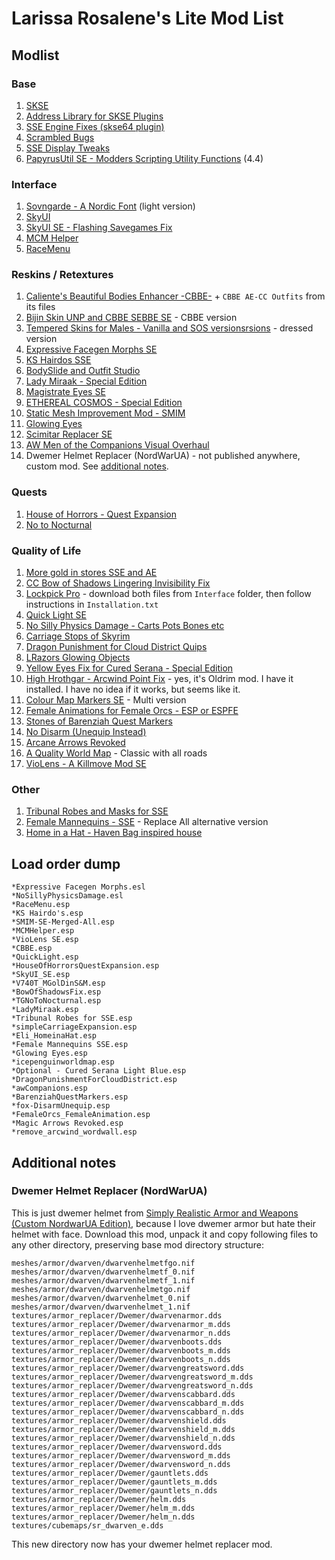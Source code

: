 # Larissa Rosalene's Lite Mod List

## Modlist

### Base

1. [SKSE](https://skse.silverlock.org/)
2. [Address Library for SKSE Plugins](https://www.nexusmods.com/skyrimspecialedition/mods/32444)
3. [SSE Engine Fixes (skse64 plugin)](https://www.nexusmods.com/skyrimspecialedition/mods/17230/)
4. [Scrambled Bugs](https://www.nexusmods.com/skyrimspecialedition/mods/43532)
5. [SSE Display Tweaks](https://www.nexusmods.com/skyrimspecialedition/mods/34705)
6. [PapyrusUtil SE - Modders Scripting Utility Functions](https://www.nexusmods.com/skyrimspecialedition/mods/13048/) (4.4)

### Interface

1. [Sovngarde - A Nordic Font](https://www.nexusmods.com/skyrimspecialedition/mods/386) (light version)
2. [SkyUI](https://www.nexusmods.com/skyrimspecialedition/mods/12604)
3. [SkyUI SE - Flashing Savegames Fix](https://www.nexusmods.com/skyrimspecialedition/mods/20406)
4. [MCM Helper](https://www.nexusmods.com/skyrimspecialedition/mods/53000)
5. [RaceMenu](https://www.nexusmods.com/skyrimspecialedition/mods/19080)

### Reskins / Retextures

1. [Caliente's Beautiful Bodies Enhancer -CBBE-](https://www.nexusmods.com/skyrimspecialedition/mods/198) + `CBBE AE-CC Outfits` from its files
2. [Bijin Skin UNP and CBBE SEBBE SE](https://www.nexusmods.com/skyrimspecialedition/mods/20078) - CBBE version
3. [Tempered Skins for Males - Vanilla and SOS versionsrsions](https://www.nexusmods.com/skyrimspecialedition/mods/7902) - dressed version
4. [Expressive Facegen Morphs SE](https://www.nexusmods.com/skyrimspecialedition/mods/35785/)
5. [KS Hairdos SSE](https://www.nexusmods.com/skyrimspecialedition/mods/6817)
6. [BodySlide and Outfit Studio](https://www.nexusmods.com/skyrimspecialedition/mods/201)
7. [Lady Miraak - Special Edition](https://www.nexusmods.com/skyrimspecialedition/mods/6835)
8. [Magistrate Eyes SE](https://www.nexusmods.com/skyrimspecialedition/mods/23874)
9. [ETHEREAL COSMOS - Special Edition](https://www.nexusmods.com/skyrimspecialedition/mods/5728)
10. [Static Mesh Improvement Mod - SMIM](https://www.nexusmods.com/skyrim/mods/8655/)
11. [Glowing Eyes](https://www.nexusmods.com/skyrimspecialedition/mods/45348)
12. [Scimitar Replacer SE](https://www.nexusmods.com/skyrimspecialedition/mods/28483)
13. [AW Men of the Companions Visual Overhaul](https://www.nexusmods.com/skyrimspecialedition/mods/49778)
14. Dwemer Helmet Replacer (NordWarUA) - not published anywhere, custom mod. See [additional notes](#additional-notes).

### Quests

1. [House of Horrors - Quest Expansion](https://www.nexusmods.com/skyrimspecialedition/mods/57285)
2. [No to Nocturnal](https://www.nexusmods.com/skyrimspecialedition/mods/10433)

### Quality of Life

1. [More gold in stores SSE and AE](https://www.nexusmods.com/skyrimspecialedition/mods/49001/)
2. [CC Bow of Shadows Lingering Invisibility Fix](https://www.nexusmods.com/skyrimspecialedition/mods/60111)
3. [Lockpick Pro](https://github.com/KenneyNL/Skyrim-Mods/tree/main/Lockpick%20Pro%20(Special%20edition)/Files) - download both files from `Interface` folder, then follow instructions in `Installation.txt`
4. [Quick Light SE](https://www.nexusmods.com/skyrimspecialedition/mods/12633)
5. [No Silly Physics Damage - Carts Pots Bones etc](https://www.nexusmods.com/skyrimspecialedition/mods/36132/)
6. [Carriage Stops of Skyrim](https://www.nexusmods.com/skyrimspecialedition/mods/10434)
7. [Dragon Punishment for Cloud District Quips](https://www.nexusmods.com/skyrim/mods/69069)
8. [LRazors Glowing Objects](https://www.nexusmods.com/skyrimspecialedition/mods/35010)
9. [Yellow Eyes Fix for Cured Serana - Special Edition](https://www.nexusmods.com/skyrimspecialedition/mods/52722)
10. [High Hrothgar - Arcwind Point Fix](https://www.nexusmods.com/skyrim/mods/50101/) - yes, it's Oldrim mod. I have it installed. I have no idea if it works, but seems like it.
11. [Colour Map Markers SE](https://www.nexusmods.com/skyrimspecialedition/mods/5126) - Multi version
12. [Female Animations for Female Orcs - ESP or ESPFE](https://www.nexusmods.com/skyrimspecialedition/mods/90586)
13. [Stones of Barenziah Quest Markers](https://www.nexusmods.com/skyrimspecialedition/mods/684)
14. [No Disarm (Unequip Instead)](https://www.nexusmods.com/skyrimspecialedition/mods/27188/)
15. [Arcane Arrows Revoked](https://www.nexusmods.com/skyrimspecialedition/mods/105068/)
16. [A Quality World Map](https://www.nexusmods.com/skyrimspecialedition/mods/5804) - Classic with all roads
17. [VioLens - A Killmove Mod SE](https://www.nexusmods.com/skyrimspecialedition/mods/668)

### Other

1. [Tribunal Robes and Masks for SSE](https://www.nexusmods.com/skyrimspecialedition/mods/4937)
2. [Female Mannequins - SSE](https://www.nexusmods.com/skyrimspecialedition/mods/12869) - Replace All alternative version
3. [Home in a Hat - Haven Bag inspired house](https://www.nexusmods.com/skyrimspecialedition/mods/81722)

## Load order dump

```
*Expressive Facegen Morphs.esl
*NoSillyPhysicsDamage.esl
*RaceMenu.esp
*KS Hairdo's.esp
*SMIM-SE-Merged-All.esp
*MCMHelper.esp
*VioLens SE.esp
*CBBE.esp
*QuickLight.esp
*HouseOfHorrorsQuestExpansion.esp
*SkyUI_SE.esp
*V740T_MGolDinS&M.esp
*BowOfShadowsFix.esp
*TGNoToNocturnal.esp
*LadyMiraak.esp
*Tribunal Robes for SSE.esp
*simpleCarriageExpansion.esp
*Eli_HomeinaHat.esp
*Female Mannequins SSE.esp
*Glowing Eyes.esp
*icepenguinworldmap.esp
*Optional - Cured Serana Light Blue.esp
*DragonPunishmentForCloudDistrict.esp
*awCompanions.esp
*BarenziahQuestMarkers.esp
*fox-DisarmUnequip.esp
*FemaleOrcs_FemaleAnimation.esp
*Magic Arrows Revoked.esp
*remove_arcwind_wordwall.esp
```

## Additional notes

### Dwemer Helmet Replacer (NordWarUA)

This is just dwemer helmet from [Simply Realistic Armor and Weapons (Custom NordwarUA Edition)](https://www.nexusmods.com/skyrimspecialedition/mods/47184), because I love dwemer armor but hate their helmet with face. Download this mod, unpack it and copy following files to any other directory, preserving base mod directory structure:

```
meshes/armor/dwarven/dwarvenhelmetfgo.nif
meshes/armor/dwarven/dwarvenhelmetf_0.nif
meshes/armor/dwarven/dwarvenhelmetf_1.nif
meshes/armor/dwarven/dwarvenhelmetgo.nif
meshes/armor/dwarven/dwarvenhelmet_0.nif
meshes/armor/dwarven/dwarvenhelmet_1.nif
textures/armor_replacer/Dwemer/dwarvenarmor.dds
textures/armor_replacer/Dwemer/dwarvenarmor_m.dds
textures/armor_replacer/Dwemer/dwarvenarmor_n.dds
textures/armor_replacer/Dwemer/dwarvenboots.dds
textures/armor_replacer/Dwemer/dwarvenboots_m.dds
textures/armor_replacer/Dwemer/dwarvenboots_n.dds
textures/armor_replacer/Dwemer/dwarvengreatsword.dds
textures/armor_replacer/Dwemer/dwarvengreatsword_m.dds
textures/armor_replacer/Dwemer/dwarvengreatsword_n.dds
textures/armor_replacer/Dwemer/dwarvenscabbard.dds
textures/armor_replacer/Dwemer/dwarvenscabbard_m.dds
textures/armor_replacer/Dwemer/dwarvenscabbard_n.dds
textures/armor_replacer/Dwemer/dwarvenshield.dds
textures/armor_replacer/Dwemer/dwarvenshield_m.dds
textures/armor_replacer/Dwemer/dwarvenshield_n.dds
textures/armor_replacer/Dwemer/dwarvensword.dds
textures/armor_replacer/Dwemer/dwarvensword_m.dds
textures/armor_replacer/Dwemer/dwarvensword_n.dds
textures/armor_replacer/Dwemer/gauntlets.dds
textures/armor_replacer/Dwemer/gauntlets_m.dds
textures/armor_replacer/Dwemer/gauntlets_n.dds
textures/armor_replacer/Dwemer/helm.dds
textures/armor_replacer/Dwemer/helm_m.dds
textures/armor_replacer/Dwemer/helm_n.dds
textures/cubemaps/sr_dwarven_e.dds
```

This new directory now has your dwemer helmet replacer mod.
